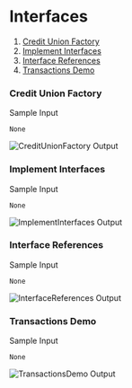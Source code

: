 # Interfaces

1.  [Credit Union Factory](https://github.com/quintanillach/mssa-sample-portfolio/tree/master/Conceptual/Interfaces#credit-union-factory)
2.  [Implement Interfaces](https://github.com/quintanillach/mssa-sample-portfolio/tree/master/Conceptual/Interfaces#implement-interfaces)
3.  [Interface References](https://github.com/quintanillach/mssa-sample-portfolio/tree/master/Conceptual/Interfaces#interface-references)
4.  [Transactions Demo](https://github.com/quintanillach/mssa-sample-portfolio/tree/master/Conceptual/Interfaces#transactions-demo)

### Credit Union Factory


Sample Input

```
None
```

![CreditUnionFactory Output](https://github.com/quintanillach/mssa-sample-portfolio/blob/master/images/CreditUnionFactory.PNG)

### Implement Interfaces


Sample Input

```
None
```

![ImplementInterfaces Output](https://github.com/quintanillach/mssa-sample-portfolio/blob/master/images/ImplementInterfaces.PNG)

### Interface References


Sample Input

```
None
```

![InterfaceReferences Output](https://github.com/quintanillach/mssa-sample-portfolio/blob/master/images/InterfaceReferences.PNG)

### Transactions Demo


Sample Input

```
None
```

![TransactionsDemo Output](https://github.com/quintanillach/mssa-sample-portfolio/blob/master/images/TransactionsDemo.PNG)
